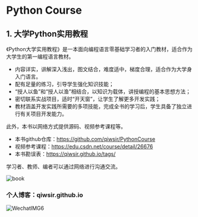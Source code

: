 # Python Course

## 1. 大学Python实用教程

《Python大学实用教程》是一本面向编程语言零基础学习者的入门教材，适合作为大学生的第一编程语言教材。

- 内容详实，讲解深入浅出，图文结合，难度适中，梯度合理，适合作为大学身入门语言。
- 配有足量的练习，引导学生强化知识技能；
- “授人以鱼”和“授人以渔”相结合，以知识为载体，讲授编程的基本思想方法；
- 密切联系实战项目，适时“开天窗”，让学生了解更多开发实践；
- 教材涵盖开发实践所需要的多项技能，完成全书的学习后，学生具备了独立进行有关项目开发能力。

此外，本书以网络方式提供源码、视频参考课程等。

- 本书github仓库：https://github.com/qiwsir/PythonCourse
- 视频参考课程：https://edu.csdn.net/course/detail/26676
- 本书勘误表：https://qiwsir.github.io/tags/

学习者、教师、编者可以通过网络进行沟通交流。

![book](https://i.postimg.cc/nrRyxXQf/python.png)

### 个人博客：qiwsir.github.io


![WechatIMG6](https://public-tuchuang.oss-cn-hangzhou.aliyuncs.com/WechatIMG6_20200109154827.jpeg)


